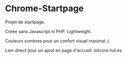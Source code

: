 # Chrome-Startpage
Projet de startpage.

Créée sans Javascript ni PHP.
Lightweight.

Couleurs sombres pour un confort visuel maximal ;)

Lien direct pour un ajout en page d'accueil: 
lolicore.hol.es
